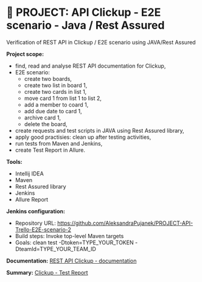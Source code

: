 # :file_folder: PROJECT: API Clickup - E2E scenario - Java / Rest Assured
Verification of REST API in Clickup / E2E scenario using JAVA/Rest Assured

**Project scope:**
- find, read and analyse REST API documentation for Clickup,
- E2E scenario:
    - create two boards,
    - create two list in board 1,
    - create two cards in list 1,
    - move card 1 from list 1 to list 2,
    - add a member to coard 1,
    - add due date to card 1,
    - archive card 1,  
    - delete the board,
- create requests and test scripts in JAVA using Rest Assured library,
- apply good practisies: clean up after testing activities,
- run tests from Maven and Jenkins,
- create Test Report in Allure.

**Tools:**
- Intellij IDEA
- Maven
- Rest Assured library
- Jenkins
- Allure Report

**Jenkins configuration:**
- Repository URL: https://github.com/AleksandraPujanek/PROJECT-API-Trello-E2E-scenario-2
- Build steps: Invoke top-level Maven targets
- Goals: clean test -Dtoken=TYPE_YOUR_TOKEN -DteamId=TYPE_YOUR_TEAM_ID

**Documentation:** [REST API Clickup - documentation](https://clickup.com/api/)

**Summary:** [Clickup - Test Report](https://drive.google.com/file/d/1IDqPa5oeFFC3cbYKoPzYdi5Bgwb4sywt/view?usp=drive_link)
